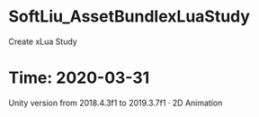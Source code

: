 # SoftLiu_AssetBundlexLuaStudy
Create xLua Study

# Time: 2020-03-31
Unity version from 2018.4.3f1 to 2019.3.7f1
· 2D Animation
